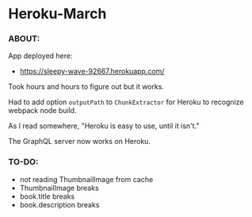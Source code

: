 # Heroku-March


### ABOUT:

App deployed here:

* https://sleepy-wave-92667.herokuapp.com/

Took hours and hours to figure out but it works.

Had to add option `outputPath` to `ChunkExtractor` for Heroku to recognize webpack node build.

As I read somewhere, "Heroku is easy to use, until it isn't."

The GraphQL server now works on Heroku.


### TO-DO:

* not reading ThumbnailImage from cache
* ThumbnailImage breaks
* book.title breaks
* book.description breaks
